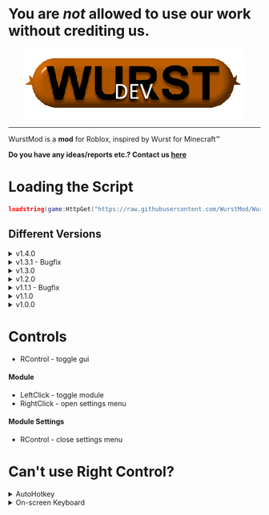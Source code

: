# You are **_not_** allowed to use our work without crediting us.

<div align="center">
    <img src="https://raw.githubusercontent.com/WurstMod/Wurst/dev/wurstdev.png" />
</div>

----

WurstMod is a **mod** for Roblox, inspired by Wurst for Minecraft™

**Do you have any ideas/reports etc.? Contact us [here](https://github.com/WurstMod/Wurst/issues/new)**

# Loading the Script
```lua
loadstring(game:HttpGet("https://raw.githubusercontent.com/WurstMod/Wurst/dev/script.lua"))
```
## Different Versions
<details>
  <summary>v1.4.0</summary>
  
  ```lua
  loadstring(game:HttpGet("https://raw.githubusercontent.com/WurstMod/Wurst/c58d2cbd38919be1fdf2affbf2c19c0f2c8816c6/script.lua"))
  ```
</details>

<details>
  <summary>v1.3.1 - Bugfix</summary>
  
  ```lua
  loadstring(game:HttpGet("https://raw.githubusercontent.com/WurstMod/Wurst/1920c229962b8ac8223443a52fa96cfa97b73763/script.lua"))
  ```
</details>

<details>
  <summary>v1.3.0</summary>
  
  ```lua
  loadstring(game:HttpGet("https://raw.githubusercontent.com/WurstMod/Wurst/6fc5bce93ec40eb39fa9143f91208e27cf8e48ff/script.lua"))
  ```
</details>

<details>
  <summary>v1.2.0</summary>
  
  ```lua
  loadstring(game:HttpGet("https://raw.githubusercontent.com/WurstMod/Wurst/888de07de19997016a74d0a5261717dd206247b1/script.lua"))
  ```
</details>

<details>
  <summary>v1.1.1 - Bugfix</summary>
  
  ```lua
  loadstring(game:HttpGet("https://raw.githubusercontent.com/WurstMod/Wurst/8960d22a5e608b2abdc2c5fe0ba017d3efd963a9/script.lua"))
  ```
</details>

<details>
  <summary>v1.1.0</summary>
  
  ```lua
  loadstring(game:HttpGet("https://raw.githubusercontent.com/WurstMod/Wurst/b0dc3976144fe7f578cb014a31838776ae3fc366/script.lua"))
  ```
</details>

<details>
  <summary>v1.0.0</summary>
    
  ```lua
  loadstring(game:HttpGet("https://raw.githubusercontent.com/WurstMod/Wurst/a85302b2332b8872f01d14d804f1d74a90b8e0a1/script.lua"))
  ```
</details>

# Controls
- RControl - toggle gui
#### Module
- LeftClick - toggle module
- RightClick - open settings menu
#### Module Settings
- RControl - close settings menu

# Can't use Right Control?
<details>
  <summary>AutoHotkey</summary>
  
  You can use programs like [AutoHotkey](https://www.autohotkey.com) or [AutoIt](https://www.autoitscript.com/site/), to rebind Right Control to a different key
</details>

<details>
  <summary>On-screen Keyboard</summary>
  
  You can also use an on-screen keyboard, which allows you to press keys just by clicking on them.
</details>
